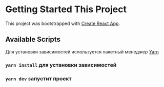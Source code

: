 # Getting Started This Project

This project was bootstrapped with [Create React App](https://github.com/facebook/create-react-app).

## Available Scripts

Для установки зависимостей используется пакетный менеджер [Yarn](https://classic.yarnpkg.com/lang/en/docs/)

### `yarn install` для установки зависимостей
### `yarn dev` запустит проект